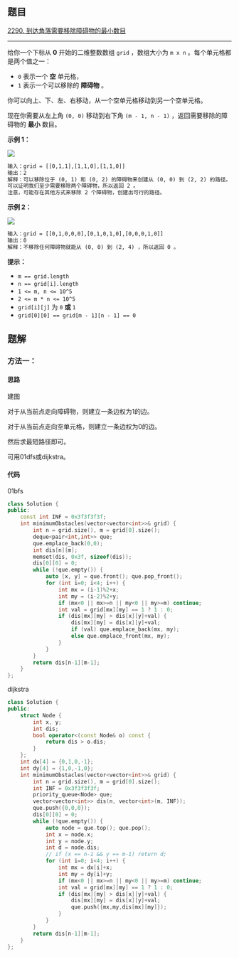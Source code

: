 ## 题目

[2290. 到达角落需要移除障碍物的最小数目](https://leetcode.cn/problems/minimum-obstacle-removal-to-reach-corner/)

---

给你一个下标从 **0** 开始的二维整数数组 `grid` ，数组大小为 `m x n` 。每个单元格都是两个值之一：

-   `0` 表示一个 **空** 单元格，
-   `1` 表示一个可以移除的 **障碍物** 。

你可以向上、下、左、右移动，从一个空单元格移动到另一个空单元格。

现在你需要从左上角 `(0, 0)` 移动到右下角 `(m - 1, n - 1)` ，返回需要移除的障碍物的 **最小** 数目。

  

**示例 1：**

![](https://assets.leetcode.com/uploads/2022/04/06/example1drawio-1.png)

```txt
输入：grid = [[0,1,1],[1,1,0],[1,1,0]]
输出：2
解释：可以移除位于 (0, 1) 和 (0, 2) 的障碍物来创建从 (0, 0) 到 (2, 2) 的路径。
可以证明我们至少需要移除两个障碍物，所以返回 2 。
注意，可能存在其他方式来移除 2 个障碍物，创建出可行的路径。
```

**示例 2：**

![](https://assets.leetcode.com/uploads/2022/04/06/example1drawio.png)

```txt
输入：grid = [[0,1,0,0,0],[0,1,0,1,0],[0,0,0,1,0]]
输出：0
解释：不移除任何障碍物就能从 (0, 0) 到 (2, 4) ，所以返回 0 。
```
  

**提示：**

-   `m == grid.length`
-   `n == grid[i].length`
-   `1 <= m, n <= 10^5`
-   `2 <= m * n <= 10^5`
-   `grid[i][j]` 为 `0` **或** `1`
-   `grid[0][0] == grid[m - 1][n - 1] == 0`

  

## 题解

### 方法一：

#### 思路

建图

对于从当前点走向障碍物，则建立一条边权为1的边。

对于从当前点走向空单元格，则建立一条边权为0的边。

然后求最短路径即可。

可用01dfs或dijkstra。


#### 代码
01bfs
``` cpp
class Solution {
public:
    const int INF = 0x3f3f3f3f;
    int minimumObstacles(vector<vector<int>>& grid) {
        int n = grid.size(), m = grid[0].size();
        deque<pair<int,int>> que; 
        que.emplace_back(0,0);
        int dis[n][m]; 
        memset(dis, 0x3f, sizeof(dis));
        dis[0][0] = 0;
        while (!que.empty()) {
            auto [x, y] = que.front(); que.pop_front();
            for (int i=0; i<4; i++) {
                int mx = (i-1)%2+x;
                int my = (i-2)%2+y;
                if (mx<0 || mx>=n || my<0 || my>=m) continue;
                int val = grid[mx][my] == 1 ? 1 : 0;
                if (dis[mx][my] > dis[x][y]+val) {
                    dis[mx][my] = dis[x][y]+val;
                    if (val) que.emplace_back(mx, my);
                    else que.emplace_front(mx, my);
                }
            }
        }
        return dis[n-1][m-1];
    }
};
```

dijkstra
```cpp
class Solution {
public:
    struct Node {
        int x, y;
        int dis;
        bool operator<(const Node& o) const {
            return dis > o.dis;
        }
    };
    int dx[4] = {0,1,0,-1};
    int dy[4] = {1,0,-1,0};
    int minimumObstacles(vector<vector<int>>& grid) {
        int n = grid.size(), m = grid[0].size();
        int INF = 0x3f3f3f3f;
        priority_queue<Node> que; 
        vector<vector<int>> dis(n, vector<int>(m, INF));
        que.push({0,0,0});
        dis[0][0] = 0;
        while (!que.empty()) {
            auto node = que.top(); que.pop();
            int x = node.x;
            int y = node.y;
            int d = node.dis;
            // if (x == n-1 && y == m-1) return d;
            for (int i=0; i<4; i++) {
                int mx = dx[i]+x;
                int my = dy[i]+y;
                if (mx<0 || mx>=n || my<0 || my>=m) continue;
                int val = grid[mx][my] == 1 ? 1 : 0;
                if (dis[mx][my] > dis[x][y]+val) {
                    dis[mx][my] = dis[x][y]+val;
                    que.push({mx,my,dis[mx][my]});
                }
            }
        }
        return dis[n-1][m-1];
    }
};
```
